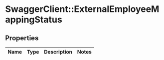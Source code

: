 # SwaggerClient::ExternalEmployeeMappingStatus

## Properties
Name | Type | Description | Notes
------------ | ------------- | ------------- | -------------

